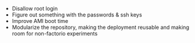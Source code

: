 - Disallow root login
- Figure out something with the passwords & ssh keys
- Improve AMI boot time
- Modularize the repository, making the deployment reusable and making room for non-factorio experiments
